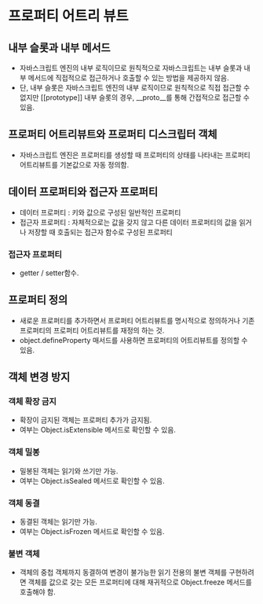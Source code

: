 # 프로퍼티 어트리 뷰트
## 내부 슬롯과 내부 메서드
- 자바스크립트 엔진의 내부 로직이므로 원칙적으로 자바스크립트는 내부 슬롯과 내부 메서드에 직접적으로 접근하거나 호출할 수 있는 방법을 제공하지 않음.
- 단, 내부 슬롯은 자바스크립트 엔진의 내부 로직이므로 원칙적으로 직접 접근할 수 없지만 [[prototype]] 내부 슬롯의 경우, __proto__를 통해 간접적으로 접근할 수 있음.

## 프로퍼티 어트리뷰트와 프로퍼티 디스크립터 객체
- 자바스크립트 엔진은 프로퍼티를 생성할 때 프로퍼티의 상태를 나타내는 프로퍼티 어트리뷰트를 기본값으로 자동 정의함.

## 데이터 프로퍼티와 접근자 프로퍼티
- 데이터 프로퍼티 : 키와 값으로 구성된 일반적인 프로퍼티
- 접근자 프로퍼티 : 자체적으로는 값을 갖지 않고 다른 데이터 프로퍼티의 값을 읽거나 저장할 때 호출되는 접근자 함수로 구성된 프로퍼티

### 접근자 프로퍼티
- getter / setter함수.

## 프로퍼티 정의
- 새로운 프로퍼티를 추가하면서 프로퍼티 어트리뷰트를 명시적으로 정의하거나 기존 프로퍼티의 프로퍼티 어트리뷰트를 재정의 하는 것.
- object.defineProperty 매서드를 사용하면 프로퍼티의 어트리뷰트를 정의할 수 있음.

## 객체 변경 방지
### 객체 확장 금지
- 확장이 금지된 객체는 프로퍼티 추가가 금지됨.
- 여부는 Object.isExtensible 메서드로 확인할 수 있음.

### 객체 밀봉
- 밀봉된 객체는 읽기와 쓰기만 가능.
- 여부는 Object.isSealed 메서드로 확인할 수 있음.

### 객체 동결
- 동결된 객체는 읽기만 가능.
- 여부는 Object.isFrozen 메서드로 확인할 수 있음.

### 불변 객체
- 객체의 중첩 객체까지 동결하여 변경이 불가능한 읽기 전용의 불변 객체를 구현하려면 객체를 값으로 갖는 모든 프로퍼티에 대해 재귀적으로 Object.freeze 메서드를 호출해야 함.